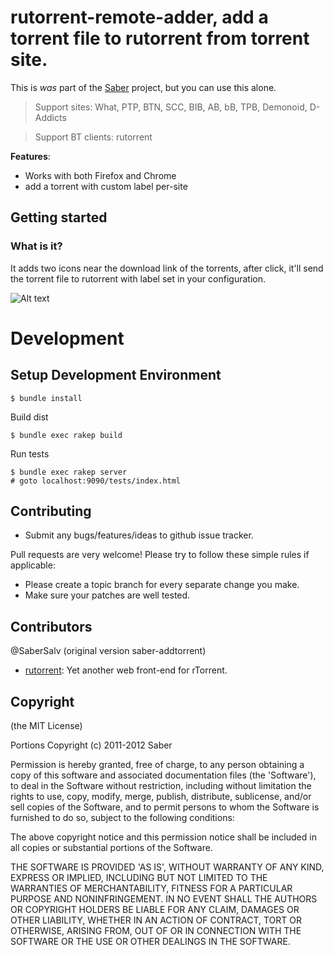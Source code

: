 rutorrent-remote-adder, add a torrent file to rutorrent from torrent site.
================================================================

This is *was* part of the [Saber](https://github.com/SaberSalv/saber) project, but you can use this alone.

> Support sites: What, PTP, BTN, SCC, BIB, AB, bB, TPB, Demonoid, D-Addicts

> Support BT clients: rutorrent

**Features**:

- Works with both Firefox and Chrome
- add a torrent with custom label per-site

Getting started
---------------

### What is it?

It adds two icons near the download link of the torrents, after click, it'll send the torrent file to rutorrent with label set in your configuration.

![Alt text](https://raw.github.com/ezpuzze/rutorrent-remote-adder/master/snapshot.jpg "snapshot")

Development
===========

Setup Development Environment 
--------------------------

	$ bundle install

Build dist

	$ bundle exec rakep build

Run tests

	$ bundle exec rakep server
	# goto localhost:9090/tests/index.html

Contributing
-------------

* Submit any bugs/features/ideas to github issue tracker.

Pull requests are very welcome! Please try to follow these simple rules if applicable:

* Please create a topic branch for every separate change you make.
* Make sure your patches are well tested. 

Contributors
------------

@SaberSalv (original version saber-addtorrent)

* [rutorrent](https://github.com/Novik/ruTorrent): Yet another web front-end for rTorrent.

Copyright
---------

(the MIT License)

Portions Copyright (c) 2011-2012 Saber

Permission is hereby granted, free of charge, to any person obtaining a copy of this software and associated documentation files (the 'Software'), to deal in the Software without restriction, including without limitation the rights to use, copy, modify, merge, publish, distribute, sublicense, and/or sell copies of the Software, and to permit persons to whom the Software is furnished to do so, subject to the following conditions:

The above copyright notice and this permission notice shall be included in all copies or substantial portions of the Software.

THE SOFTWARE IS PROVIDED 'AS IS', WITHOUT WARRANTY OF ANY KIND, EXPRESS OR IMPLIED, INCLUDING BUT NOT LIMITED TO THE WARRANTIES OF MERCHANTABILITY, FITNESS FOR A PARTICULAR PURPOSE AND NONINFRINGEMENT.  IN NO EVENT SHALL THE AUTHORS OR COPYRIGHT HOLDERS BE LIABLE FOR ANY CLAIM, DAMAGES OR OTHER LIABILITY, WHETHER IN AN ACTION OF CONTRACT, TORT OR OTHERWISE, ARISING FROM, OUT OF OR IN CONNECTION WITH THE SOFTWARE OR THE USE OR OTHER DEALINGS IN THE SOFTWARE.
